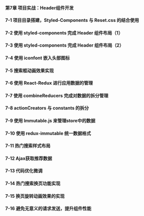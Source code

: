 #### 第7章 项目实战：Header组件开发

#### 7-1 项目目录搭建，Styled-Components 与 Reset.css 的结合使用
#### 7-2 使用 styled-components 完成 Header 组件布局（1）
#### 7-3 使用 styled-components 完成 Header 组件布局（2）
#### 7-4 使用 iconfont 嵌入头部图标
#### 7-5 搜索框动画效果实现
#### 7-6 使用 React-Redux 进行应用数据的管理
#### 7-7 使用 combineReducers 完成对数据的拆分管理
#### 7-8 actionCreators 与 constants 的拆分
#### 7-9 使用 Immutable.js 来管理store中的数据
#### 7-10 使用 redux-immutable 统一数据格式
#### 7-11 热门搜索样式布局
#### 7-12 Ajax获取推荐数据
#### 7-13 代码优化微调
#### 7-14 热门搜索换页功能实现
#### 7-15 换页旋转动画效果的实现
#### 7-16 避免无意义的请求发送，提升组件性能

